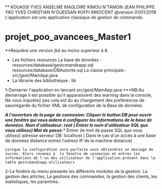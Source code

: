 **
KOUASSI YVES ANSELME MAGLOIRE
KIMOU N'TAMON JEAN PHILIPPE
YAO YVES CHRISTIAN
N'GUESSAN KOFFI INNOCENT
@version 01/01/2018
L'application est une application classique de gestion de commande.

# projet_poo_avancees_Master1

**Requière une version jkd au moins superieur à 8.
- Les fichiers resources
    La base de données : resources/database/gestcmandsapp.sql
                         resources/database/DBAutorite.sql
    La classe principale : src/gest/MainApp.java
- La librairie des bibliothèque : lib

1-Demarrer l'application en lancant src/gest/MainApp.java
  ***NB:Au demarrage il est possible qu'il apparaissent des warning dans la console, Ne vous inquiétez pas 
  cela est du au chargement des preférences de sauvregarde du fichier XML  de configuration de la Base de données.
  
  ***A l'ouverture de la page de connexion:
    Cliquer le button DB pour ouvrir une fenêtre qui vous aidera à configurer les informations de la base de données.
    Nom d'utilisateur: root ( Entrer le nom d'utilisateur SQL que vous utilisez)
    Mot de passe:**** Entrer (le mot de passe SQL que vous utilisez)
    adresse serveur DB: localhost ( Dans le cas d'un accès à une base de données distance entrez l'adress IP de la machine distance)
    
    Lorsque la configuration sera parfaite vous obtiendrez un message de succès. Alors revenez à  la fenetre de connexion et entrez les informations de l'un des utilisateur de l'application présent dans la table gestcmandsapp.utilisateurs

2-La fenêtre du menu presente les differents modules de la gestion.
  La gestion des articles, La gestions des commandes, la gestion des clients, les statistiques, les paramtres. 
    
